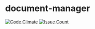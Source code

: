 # document-manager
[![Code Climate](https://codeclimate.com/github/andela-uibrahim/document-manager/badges/gpa.svg)](https://codeclimate.com/github/andela-uibrahim/document-manager)
[![Issue Count](https://codeclimate.com/github/andela-uibrahim/document-manager/badges/issue_count.svg)](https://codeclimate.com/github/andela-uibrahim/document-manager)